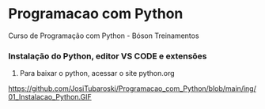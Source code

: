 # Programacao com Python
Curso de Programação com Python - Bóson Treinamentos

### Instalação do Python, editor VS CODE e extensões

1) Para baixar o python, acessar o site python.org

https://github.com/JosiTubaroski/Programacao_com_Python/blob/main/ing/01_Instalacao_Python.GIF

   
